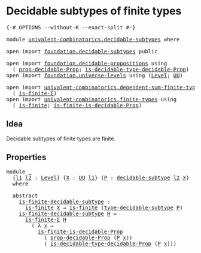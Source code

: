 # Decidable subtypes of finite types

<pre class="Agda"><a id="47" class="Symbol">{-#</a> <a id="51" class="Keyword">OPTIONS</a> <a id="59" class="Pragma">--without-K</a> <a id="71" class="Pragma">--exact-split</a> <a id="85" class="Symbol">#-}</a>

<a id="90" class="Keyword">module</a> <a id="97" href="univalent-combinatorics.decidable-subtypes.html" class="Module">univalent-combinatorics.decidable-subtypes</a> <a id="140" class="Keyword">where</a>

<a id="147" class="Keyword">open</a> <a id="152" class="Keyword">import</a> <a id="159" href="foundation.decidable-subtypes.html" class="Module">foundation.decidable-subtypes</a> <a id="189" class="Keyword">public</a>

<a id="197" class="Keyword">open</a> <a id="202" class="Keyword">import</a> <a id="209" href="foundation.decidable-propositions.html" class="Module">foundation.decidable-propositions</a> <a id="243" class="Keyword">using</a>
  <a id="251" class="Symbol">(</a> <a id="253" href="foundation.decidable-propositions.html#2022" class="Function">prop-decidable-Prop</a><a id="272" class="Symbol">;</a> <a id="274" href="foundation.decidable-propositions.html#2361" class="Function">is-decidable-type-decidable-Prop</a><a id="306" class="Symbol">)</a>
<a id="308" class="Keyword">open</a> <a id="313" class="Keyword">import</a> <a id="320" href="foundation.universe-levels.html" class="Module">foundation.universe-levels</a> <a id="347" class="Keyword">using</a> <a id="353" class="Symbol">(</a><a id="354" href="Agda.Primitive.html#597" class="Postulate">Level</a><a id="359" class="Symbol">;</a> <a id="361" href="foundation-core.universe-levels.html#222" class="Primitive">UU</a><a id="363" class="Symbol">)</a>

<a id="366" class="Keyword">open</a> <a id="371" class="Keyword">import</a> <a id="378" href="univalent-combinatorics.dependent-sum-finite-types.html" class="Module">univalent-combinatorics.dependent-sum-finite-types</a> <a id="429" class="Keyword">using</a>
  <a id="437" class="Symbol">(</a> <a id="439" href="univalent-combinatorics.dependent-sum-finite-types.html#2472" class="Function">is-finite-Σ</a><a id="450" class="Symbol">)</a>
<a id="452" class="Keyword">open</a> <a id="457" class="Keyword">import</a> <a id="464" href="univalent-combinatorics.finite-types.html" class="Module">univalent-combinatorics.finite-types</a> <a id="501" class="Keyword">using</a>
  <a id="509" class="Symbol">(</a> <a id="511" href="univalent-combinatorics.finite-types.html#3651" class="Function">is-finite</a><a id="520" class="Symbol">;</a> <a id="522" href="univalent-combinatorics.finite-types.html#8457" class="Function">is-finite-is-decidable-Prop</a><a id="549" class="Symbol">)</a>
</pre>
## Idea

Decidable subtypes of finite types are finite.

## Properties

<pre class="Agda"><a id="636" class="Keyword">module</a> <a id="643" href="univalent-combinatorics.decidable-subtypes.html#643" class="Module">_</a>
  <a id="647" class="Symbol">{</a><a id="648" href="univalent-combinatorics.decidable-subtypes.html#648" class="Bound">l1</a> <a id="651" href="univalent-combinatorics.decidable-subtypes.html#651" class="Bound">l2</a> <a id="654" class="Symbol">:</a> <a id="656" href="Agda.Primitive.html#597" class="Postulate">Level</a><a id="661" class="Symbol">}</a> <a id="663" class="Symbol">{</a><a id="664" href="univalent-combinatorics.decidable-subtypes.html#664" class="Bound">X</a> <a id="666" class="Symbol">:</a> <a id="668" href="foundation-core.universe-levels.html#222" class="Primitive">UU</a> <a id="671" href="univalent-combinatorics.decidable-subtypes.html#648" class="Bound">l1</a><a id="673" class="Symbol">}</a> <a id="675" class="Symbol">(</a><a id="676" href="univalent-combinatorics.decidable-subtypes.html#676" class="Bound">P</a> <a id="678" class="Symbol">:</a> <a id="680" href="foundation.decidable-subtypes.html#819" class="Function">decidable-subtype</a> <a id="698" href="univalent-combinatorics.decidable-subtypes.html#651" class="Bound">l2</a> <a id="701" href="univalent-combinatorics.decidable-subtypes.html#664" class="Bound">X</a><a id="702" class="Symbol">)</a>
  <a id="706" class="Keyword">where</a>

  <a id="715" class="Keyword">abstract</a>
    <a id="728" href="univalent-combinatorics.decidable-subtypes.html#728" class="Function">is-finite-decidable-subtype</a> <a id="756" class="Symbol">:</a>
      <a id="764" href="univalent-combinatorics.finite-types.html#3651" class="Function">is-finite</a> <a id="774" href="univalent-combinatorics.decidable-subtypes.html#664" class="Bound">X</a> <a id="776" class="Symbol">→</a> <a id="778" href="univalent-combinatorics.finite-types.html#3651" class="Function">is-finite</a> <a id="788" class="Symbol">(</a><a id="789" href="foundation.decidable-subtypes.html#1625" class="Function">type-decidable-subtype</a> <a id="812" href="univalent-combinatorics.decidable-subtypes.html#676" class="Bound">P</a><a id="813" class="Symbol">)</a>
    <a id="819" href="univalent-combinatorics.decidable-subtypes.html#728" class="Function">is-finite-decidable-subtype</a> <a id="847" href="univalent-combinatorics.decidable-subtypes.html#847" class="Bound">H</a> <a id="849" class="Symbol">=</a>
      <a id="857" href="univalent-combinatorics.dependent-sum-finite-types.html#2472" class="Function">is-finite-Σ</a> <a id="869" href="univalent-combinatorics.decidable-subtypes.html#847" class="Bound">H</a>
        <a id="879" class="Symbol">(</a> <a id="881" class="Symbol">λ</a> <a id="883" href="univalent-combinatorics.decidable-subtypes.html#883" class="Bound">x</a> <a id="885" class="Symbol">→</a>
          <a id="897" href="univalent-combinatorics.finite-types.html#8457" class="Function">is-finite-is-decidable-Prop</a>
            <a id="937" class="Symbol">(</a> <a id="939" href="foundation.decidable-propositions.html#2022" class="Function">prop-decidable-Prop</a> <a id="959" class="Symbol">(</a><a id="960" href="univalent-combinatorics.decidable-subtypes.html#676" class="Bound">P</a> <a id="962" href="univalent-combinatorics.decidable-subtypes.html#883" class="Bound">x</a><a id="963" class="Symbol">))</a>
            <a id="978" class="Symbol">(</a> <a id="980" href="foundation.decidable-propositions.html#2361" class="Function">is-decidable-type-decidable-Prop</a> <a id="1013" class="Symbol">(</a><a id="1014" href="univalent-combinatorics.decidable-subtypes.html#676" class="Bound">P</a> <a id="1016" href="univalent-combinatorics.decidable-subtypes.html#883" class="Bound">x</a><a id="1017" class="Symbol">)))</a>
</pre>